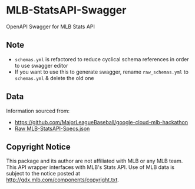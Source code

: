 # MLB-StatsAPI-Swagger

OpenAPI Swagger for MLB Stats API

## Note

- `schemas.yml` is refactored to reduce cyclical schema references in order to use swagger editor
- If you want to use this to generate swagger, rename `raw_schemas.yml` to `schemas.yml` & delete the old one

## Data
Information sourced from:
- https://github.com/MajorLeagueBaseball/google-cloud-mlb-hackathon
- [Raw MLB-StatsAPI-Specs.json](https://raw.githubusercontent.com/MajorLeagueBaseball/google-cloud-mlb-hackathon/main/datasets/mlb-statsapi-docs/MLB-StatsAPI-Spec.json)

## Copyright Notice

This package and its author are not affiliated with MLB or any MLB team. This API wrapper interfaces with MLB's Stats API. Use of MLB data is subject to the notice posted at http://gdx.mlb.com/components/copyright.txt.
